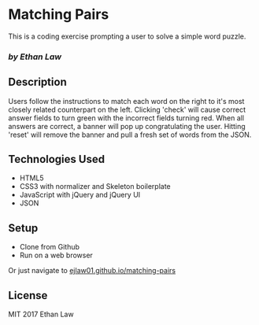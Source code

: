 # Matching Pairs

This is a coding exercise prompting a user to solve a simple word puzzle.

### _by Ethan Law_

## Description

Users follow the instructions to match each word on the right to it's most closely related counterpart on the left.  Clicking 'check' will cause correct answer fields to turn green with the incorrect fields turning red.  When all answers are correct, a banner will pop up congratulating the user.  Hitting 'reset' will remove the banner and pull a fresh set of words from the JSON.

## Technologies Used

* HTML5
* CSS3 with normalizer and Skeleton boilerplate
* JavaScript with jQuery and jQuery UI
* JSON

## Setup

* Clone from Github
* Run on a web browser

Or just navigate to [ejlaw01.github.io/matching-pairs](http://ejlaw01.github.io/matching-pairs)

## License

MIT 2017 Ethan Law
